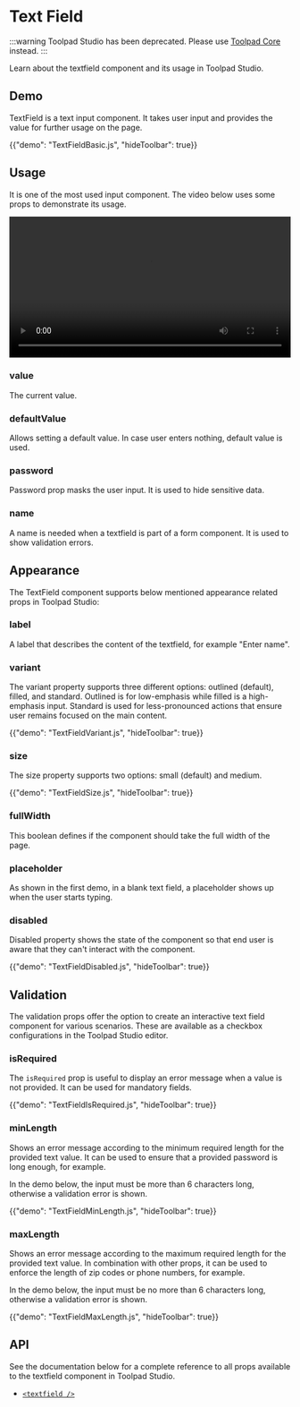 # Text Field

:::warning
Toolpad Studio has been deprecated. Please use [Toolpad Core](/toolpad/) instead.
:::

<p class="description">Learn about the textfield component and its usage in Toolpad Studio.</p>

## Demo

TextField is a text input component. It takes user input and provides the value for further usage on the page.

{{"demo": "TextFieldBasic.js", "hideToolbar": true}}

## Usage

It is one of the most used input component. The video below uses some props to demonstrate its usage.

<video controls width="100%" height="auto" alt="textfield">
  <source src="/static/toolpad/docs/studio/components/textfield/textfield.mp4" type="video/mp4">
  Your browser does not support the video tag.
</video>

### value

The current value.

### defaultValue

Allows setting a default value. In case user enters nothing, default value is used.

### password

Password prop masks the user input. It is used to hide sensitive data.

### name

A name is needed when a textfield is part of a form component. It is used to show validation errors.

## Appearance

The TextField component supports below mentioned appearance related props in Toolpad Studio:

### label

A label that describes the content of the textfield, for example "Enter name".

### variant

The variant property supports three different options: outlined (default), filled, and standard. Outlined is for low-emphasis while filled is a high-emphasis input. Standard is used for less-pronounced actions that ensure user remains focused on the main content.

{{"demo": "TextFieldVariant.js", "hideToolbar": true}}

### size

The size property supports two options: small (default) and medium.

{{"demo": "TextFieldSize.js", "hideToolbar": true}}

### fullWidth

This boolean defines if the component should take the full width of the page.

### placeholder

As shown in the first demo, in a blank text field, a placeholder shows up when the user starts typing.

### disabled

Disabled property shows the state of the component so that end user is aware that they can't interact with the component.

{{"demo": "TextFieldDisabled.js", "hideToolbar": true}}

## Validation

The validation props offer the option to create an interactive text field component for various scenarios. These are available as a checkbox configurations in the Toolpad Studio editor.

### isRequired

The `isRequired` prop is useful to display an error message when a value is not provided. It can be used for mandatory fields.

{{"demo": "TextFieldIsRequired.js", "hideToolbar": true}}

### minLength

Shows an error message according to the minimum required length for the provided text value. It can be used to ensure that a provided password is long enough, for example.

In the demo below, the input must be more than 6 characters long, otherwise a validation error is shown.

{{"demo": "TextFieldMinLength.js", "hideToolbar": true}}

### maxLength

Shows an error message according to the maximum required length for the provided text value. In combination with other props, it can be used to enforce the length of zip codes or phone numbers, for example.

In the demo below, the input must be no more than 6 characters long, otherwise a validation error is shown.

{{"demo": "TextFieldMaxLength.js", "hideToolbar": true}}

## API

See the documentation below for a complete reference to all props available to the textfield component in Toolpad Studio.

- [`<textfield />`](/toolpad/studio/reference/components/text-field/#properties)
